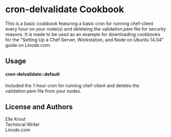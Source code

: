 cron-delvalidate Cookbook
=========================
This is a basic cookbook featuring a basic cron for running chef-client every hour on your node(s) and deleteing the validation.pem file for security reasons. It is made to be used as an example for downloading cookbooks for the "Setting Up a Chef Server, Workstation, and Node on Ubuntu 14.04" guide on Linode.com.

Usage
-----

#### cron-delvalidate::default

Included the 1-hour cron for running chef-client and deletes the validation.pem file from your nodes.

License and Authors
-------------------
Elle Krout<br>
Techincal Writer<br>
Linode.com
